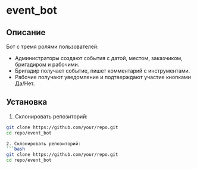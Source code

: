 # event_bot

## Описание
Бот с тремя ролями пользователей:
- Администраторы создают события с датой, местом, заказчиком, бригадиром и рабочими.
- Бригадир получает событие, пишет комментарий с инструментами.
- Рабочие получают уведомление и подтверждают участие кнопками Да/Нет.

## Установка

1. Склонировать репозиторий:
```bash
git clone https://github.com/your/repo.git
cd repo/event_bot

2. Склонировать репозиторий:
```bash
git clone https://github.com/your/repo.git
cd repo/event_bot
